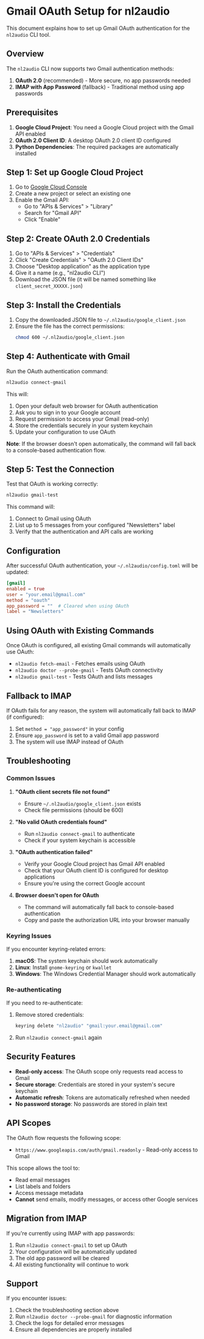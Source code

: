 # Gmail OAuth Setup for nl2audio

This document explains how to set up Gmail OAuth authentication for the `nl2audio` CLI tool.

## Overview

The `nl2audio` CLI now supports two Gmail authentication methods:
1. **OAuth 2.0** (recommended) - More secure, no app passwords needed
2. **IMAP with App Password** (fallback) - Traditional method using app passwords

## Prerequisites

1. **Google Cloud Project**: You need a Google Cloud project with the Gmail API enabled
2. **OAuth 2.0 Client ID**: A desktop OAuth 2.0 client ID configured
3. **Python Dependencies**: The required packages are automatically installed

## Step 1: Set up Google Cloud Project

1. Go to [Google Cloud Console](https://console.cloud.google.com/)
2. Create a new project or select an existing one
3. Enable the Gmail API:
   - Go to "APIs & Services" > "Library"
   - Search for "Gmail API"
   - Click "Enable"

## Step 2: Create OAuth 2.0 Credentials

1. Go to "APIs & Services" > "Credentials"
2. Click "Create Credentials" > "OAuth 2.0 Client IDs"
3. Choose "Desktop application" as the application type
4. Give it a name (e.g., "nl2audio CLI")
5. Download the JSON file (it will be named something like `client_secret_XXXXX.json`)

## Step 3: Install the Credentials

1. Copy the downloaded JSON file to `~/.nl2audio/google_client.json`
2. Ensure the file has the correct permissions:
   ```bash
   chmod 600 ~/.nl2audio/google_client.json
   ```

## Step 4: Authenticate with Gmail

Run the OAuth authentication command:

```bash
nl2audio connect-gmail
```

This will:
1. Open your default web browser for OAuth authentication
2. Ask you to sign in to your Google account
3. Request permission to access your Gmail (read-only)
4. Store the credentials securely in your system keychain
5. Update your configuration to use OAuth

**Note**: If the browser doesn't open automatically, the command will fall back to a console-based authentication flow.

## Step 5: Test the Connection

Test that OAuth is working correctly:

```bash
nl2audio gmail-test
```

This command will:
1. Connect to Gmail using OAuth
2. List up to 5 messages from your configured "Newsletters" label
3. Verify that the authentication and API calls are working

## Configuration

After successful OAuth authentication, your `~/.nl2audio/config.toml` will be updated:

```toml
[gmail]
enabled = true
user = "your.email@gmail.com"
method = "oauth"
app_password = ""  # Cleared when using OAuth
label = "Newsletters"
```

## Using OAuth with Existing Commands

Once OAuth is configured, all existing Gmail commands will automatically use OAuth:

- `nl2audio fetch-email` - Fetches emails using OAuth
- `nl2audio doctor --probe-gmail` - Tests OAuth connectivity
- `nl2audio gmail-test` - Tests OAuth and lists messages

## Fallback to IMAP

If OAuth fails for any reason, the system will automatically fall back to IMAP (if configured):

1. Set `method = "app_password"` in your config
2. Ensure `app_password` is set to a valid Gmail app password
3. The system will use IMAP instead of OAuth

## Troubleshooting

### Common Issues

1. **"OAuth client secrets file not found"**
   - Ensure `~/.nl2audio/google_client.json` exists
   - Check file permissions (should be 600)

2. **"No valid OAuth credentials found"**
   - Run `nl2audio connect-gmail` to authenticate
   - Check if your system keychain is accessible

3. **"OAuth authentication failed"**
   - Verify your Google Cloud project has Gmail API enabled
   - Check that your OAuth client ID is configured for desktop applications
   - Ensure you're using the correct Google account

4. **Browser doesn't open for OAuth**
   - The command will automatically fall back to console-based authentication
   - Copy and paste the authorization URL into your browser manually

### Keyring Issues

If you encounter keyring-related errors:

1. **macOS**: The system keychain should work automatically
2. **Linux**: Install `gnome-keyring` or `kwallet`
3. **Windows**: The Windows Credential Manager should work automatically

### Re-authenticating

If you need to re-authenticate:

1. Remove stored credentials:
   ```bash
   keyring delete "nl2audio" "gmail:your.email@gmail.com"
   ```
2. Run `nl2audio connect-gmail` again

## Security Features

- **Read-only access**: The OAuth scope only requests read access to Gmail
- **Secure storage**: Credentials are stored in your system's secure keychain
- **Automatic refresh**: Tokens are automatically refreshed when needed
- **No password storage**: No passwords are stored in plain text

## API Scopes

The OAuth flow requests the following scope:
- `https://www.googleapis.com/auth/gmail.readonly` - Read-only access to Gmail

This scope allows the tool to:
- Read email messages
- List labels and folders
- Access message metadata
- **Cannot** send emails, modify messages, or access other Google services

## Migration from IMAP

If you're currently using IMAP with app passwords:

1. Run `nl2audio connect-gmail` to set up OAuth
2. Your configuration will be automatically updated
3. The old app password will be cleared
4. All existing functionality will continue to work

## Support

If you encounter issues:

1. Check the troubleshooting section above
2. Run `nl2audio doctor --probe-gmail` for diagnostic information
3. Check the logs for detailed error messages
4. Ensure all dependencies are properly installed 